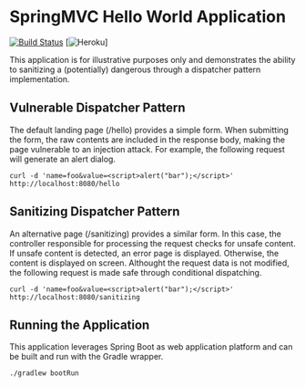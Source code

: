 # SpringMVC Hello World Application

[![Build Status](https://travis-ci.org/owenfarrell/springmvc-hello-world.svg?branch=master)](https://travis-ci.org/owenfarrell/springmvc-hello-world)
[![Heroku](https://heroku-badge.herokuapp.com/?app=springmvc-hello-world&svg=1)]

This application is for illustrative purposes only and demonstrates the ability to sanitizing a (potentially) dangerous through a dispatcher pattern implementation.

## Vulnerable Dispatcher Pattern

The default landing page (/hello) provides a simple form. When submitting the form, the raw contents are included in the response body, making the page vulnerable to an injection attack. For example, the following request will generate an alert dialog.

```
curl -d 'name=foo&value=<script>alert("bar");</script>' http://localhost:8080/hello
```

## Sanitizing Dispatcher Pattern

An alternative page (/sanitizing) provides a similar form. In this case, the controller responsible for processing the request checks for unsafe content. If unsafe content is detected, an error page is displayed. Otherwise, the content is displayed on screen. Althought the request data is not modified, the following request is made safe through conditional dispatching.

```
curl -d 'name=foo&value=<script>alert("bar");</script>' http://localhost:8080/sanitizing
```

## Running the Application

This application leverages Spring Boot as web application platform and can be built and run with the Gradle wrapper.

```
./gradlew bootRun
```
